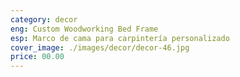 ```yaml
---
category: decor
eng: Custom Woodworking Bed Frame
esp: Marco de cama para carpintería personalizado
cover_image: ./images/decor/decor-46.jpg
price: 00.00
---
```

 
